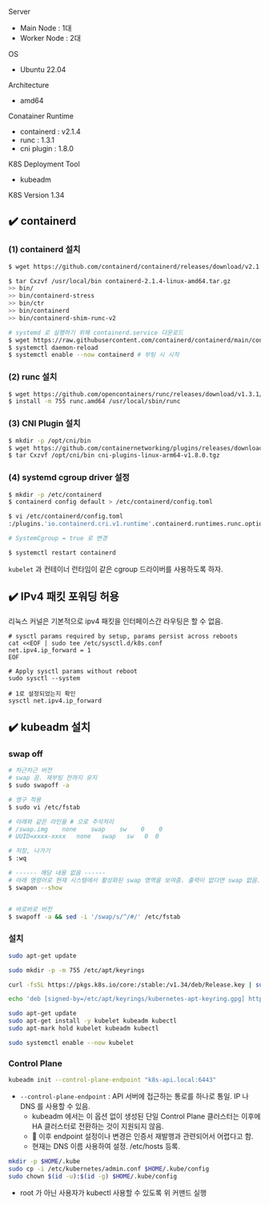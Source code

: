 Server
- Main Node : 1대
- Worker Node : 2대

OS
- Ubuntu 22.04

Architecture
- amd64

Conatainer Runtime
- containerd : v2.1.4
- runc : 1.3.1
- cni plugin : 1.8.0

K8S Deployment Tool
- kubeadm

K8S Version
1.34

## ✔️ containerd

### (1) containerd 설치
```sh
$ wget https://github.com/containerd/containerd/releases/download/v2.1.4/containerd-2.1.4-linux-amd64.tar.gz -O containerd-2.1.4-linux-amd64.tar.gz

$ tar Cxzvf /usr/local/bin containerd-2.1.4-linux-amd64.tar.gz
>> bin/
>> bin/containerd-stress
>> bin/ctr
>> bin/containerd
>> bin/containerd-shim-runc-v2

# systemd 로 실행하기 위해 containerd.service 다운로드
$ wget https://raw.githubusercontent.com/containerd/containerd/main/containerd.service -o /usr/local/lib/systemd/system/containerd.service
$ systemctl daemon-reload
$ systemctl enable --now containerd # 부팅 시 시작
```

### (2) runc 설치
```sh
$ wget https://github.com/opencontainers/runc/releases/download/v1.3.1/runc.amd64
$ install -m 755 runc.amd64 /usr/local/sbin/runc
```

### (3) CNI Plugin 설치

```sh
$ mkdir -p /opt/cni/bin
$ wget https://github.com/containernetworking/plugins/releases/download/v1.8.0/cni-plugins-linux-arm64-v1.8.0.tgz
$ tar Cxzvf /opt/cni/bin cni-plugins-linux-arm64-v1.8.0.tgz
```


### (4) systemd cgroup driver 설정
```sh
$ mkdir -p /etc/containerd
$ containerd config default > /etc/containerd/config.toml

$ vi /etc/containerd/config.toml
:/plugins.'io.containerd.cri.v1.runtime'.containerd.runtimes.runc.options

# SystemCgroup = true 로 변경

$ systemctl restart containerd
```
`kubelet` 과 컨테이너 런타임이 같은 cgroup 드라이버를 사용하도록 하자.


## ✔️ IPv4 패킷 포워딩 허용
리눅스 커널은 기본적으로 ipv4 패킷을 인터페이스간 라우팅은 할 수 없음.

```
# sysctl params required by setup, params persist across reboots
cat <<EOF | sudo tee /etc/sysctl.d/k8s.conf
net.ipv4.ip_forward = 1
EOF

# Apply sysctl params without reboot
sudo sysctl --system

# 1로 설정되었는지 확인
sysctl net.ipv4.ip_forward
```

## ✔️ kubeadm 설치
### swap off
```sh
# 차근차근 버전
# swap 끔. 재부팅 전까지 유지
$ sudo swapoff -a

# 영구 적용
$ sudo vi /etc/fstab

# 아래와 같은 라인을 # 으로 주석처리
# /swap.img    none    swap    sw    0    0
# UUID=xxxx-xxxx   none   swap   sw   0  0

# 저장, 나가기
$ :wq

# ------ 해당 내용 없음 ------
# 아래 명령어로 현재 시스템에서 활성화된 swap 영역을 보여줌. 출력이 없다면 swap 없음.
$ swapon --show


# 바로바로 버전
$ swapoff -a && sed -i '/swap/s/^/#/' /etc/fstab
```

### 설치
```sh
sudo apt-get update

sudo mkdir -p -m 755 /etc/apt/keyrings

curl -fsSL https://pkgs.k8s.io/core:/stable:/v1.34/deb/Release.key | sudo gpg --dearmor -o /etc/apt/keyrings/kubernetes-apt-keyring.gpg

echo 'deb [signed-by=/etc/apt/keyrings/kubernetes-apt-keyring.gpg] https://pkgs.k8s.io/core:/stable:/v1.34/deb/ /' | sudo tee /etc/apt/sources.list.d/kubernetes.list

sudo apt-get update
sudo apt-get install -y kubelet kubeadm kubectl
sudo apt-mark hold kubelet kubeadm kubectl

sudo systemctl enable --now kubelet
```

### Control Plane
```sh
kubeadm init --control-plane-endpoint "k8s-api.local:6443"
```
- `--control-plane-endpoint` : API 서버에 접근하는 통로를 하나로 통일. IP 나 DNS 를 사용할 수 있음.
    - kubeadm 에서는 이 옵션 없이 생성된 단일 Control Plane 클러스터는 이후에 HA 클러스터로 전환하는 것이 지원되지 않음.
    - 🤖 이후 endpoint 설정이나 변경은 인증서 재발행과 관련되어서 어렵다고 함.
    - 현재는 DNS 이름 사용하여 설정. /etc/hosts 등록.

```sh
mkdir -p $HOME/.kube
sudo cp -i /etc/kubernetes/admin.conf $HOME/.kube/config
sudo chown $(id -u):$(id -g) $HOME/.kube/config
```
- root 가 아닌 사용자가 kubectl 사용할 수 있도록 위 커맨드 실행